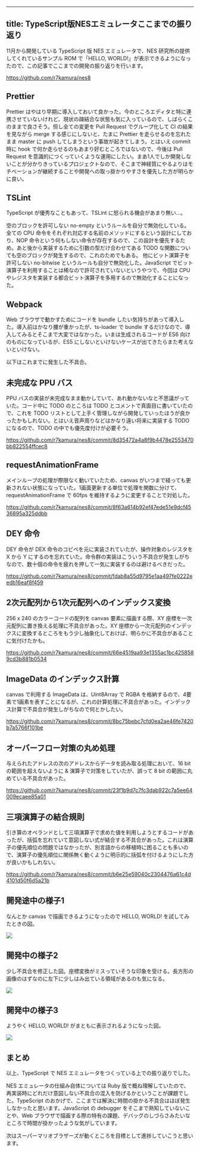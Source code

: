  ---
title: TypeScript版NESエミュレータここまでの振り返り
---

11月から開発している TypeScript 版 NES エミュレータで、NES 研究所の提供してくれているサンプル ROM で「HELLO, WORLD!」が表示できるようになったので、この記事でここまでの開発の振り返りを行います。

https://github.com/r7kamura/nes8

## Prettier

Prettier はやはり早期に導入しておいて良かった。今のところエディタと特に連携させていないけれど、現状の疎結合な状態も気に入っているので、しばらくこのままで良さそう。但し全ての変更を Pull Request でグループ化して CI の結果を見ながら merge する感じにしないと、たまに Prettier を走らせるのを忘れたまま master に push してしまうという事故が起きてしまう。とはいえ commit 時に hook で何か走らせるのもあまり好むところではないので、今後は Pull Request を意識的につくっていくような運用にしたい。まあ1人でしか開発しないことが分かりきっているプロジェクトなので、そこまで神経質にやるよりはモチベーションが継続することや開発への取っ掛かりやすさを優先した方が明らかに良い。

## TSLint

TypeScript が優秀なこともあって、TSLint に怒られる機会があまり無い…。

空のブロックを許可しない no-empty というルールを自分で無効化している。全ての CPU 命令をそれぞれ対応する名前のメソッドにするという設計にしており、NOP 命令という何もしない命令が存在するので、この設計を優先するため。あと後から実装するために引数の型だけ合わせてある TODO な関数についても空のブロックが発生するので、これのためでもある。
他にビット演算子を許可しない no-bitwise というルールも自分で無効化した。JavaScript でビット演算子を利用することは稀なので許可されていないというやつで、今回は CPU やレジスタを実装する都合ビット演算子を多用するので無効化することになった。

## Webpack

Web ブラウザで動かすためにコードを bundle したい気持ちがあって導入した。導入前はかなり腰が重かったが、ts-loader で bundle するだけなので、導入してみるとそこまで大変ではなかった。いまは生成されるコードが ES6 向けのものになっているが、ES5 にしないといけないケースが出てきたらまた考えないといけない。

以下はこれまでに発生した不具合。

## 未完成な PPU バス

PPU バスの実装が未完成なまま動かしていて、あれ動かないなと不思議がっていた。コード中に TODO のところは TODO とコメントで真面目に書いていたので、これを TODO リストとして上手く管理しながら開発していったほうが良かったかもしれない。とはいえ音声周りなどはかなり遠い将来に実装する TODO になるので、TODO の中でも優先度付けが必要そう。

https://github.com/r7kamura/nes8/commit/8d35472a4a8f9b4478e2553470bb822554ffcec8

## requestAnimationFrame

メインループの処理が際限なく動いていたため、canvas がいつまで経っても更新されない状態になっていた。1画面更新する単位で処理を関数に分けて、requestAnimationFrame で 60fps を維持するように変更することで対処した。

https://github.com/r7kamura/nes8/commit/8f63a614b92ef47ede51e9dcf4536895a325ddbb

## DEY 命令

DEY 命令が DEX 命令のコピペを元に実装されていたが、操作対象のレジスタを X から Y にするのを忘れていた。命令群の実装はこういう不具合が発生しがちなので、数十個の命令を疲れを押して一気に実装するのは避けるべきだった。

https://github.com/r7kamura/nes8/commit/fdab8a55d9795e1aa497fe0222eedb16eaf8f459

## 2次元配列から1次元配列へのインデックス変換

256 x 240 のカラーコードの配列を canvas 要素に描画する際、XY 座標を一次元配列に置き換える処理に不具合があった。XY 座標から一次元配列のインデックスに変換するところをもう少し抽象化しておけば、明らかに不具合があることに気付けたかも。

https://github.com/r7kamura/nes8/commit/66e4519aa93e1355ac1bc4258589cd3b881b0534

## ImageData のインデックス計算

canvas で利用する ImageData は、Uint8Array で RGBA を格納するので、4要素で1画素を表すことになるが、これの計算処理に不具合があった。インデックス計算で不具合が発生しがちなので何とかしたい。

https://github.com/r7kamura/nes8/commit/8bc75bebc7cfd0ea2ae46fe7420b7a5766f101be

## オーバーフロー対策の丸め処理

与えられたアドレスの次のアドレスからデータを読み取る処理において、16 bit の範囲を超えないように & 演算子で対策をしていたが、誤って 8 bit の範囲に丸めている不具合があった。

https://github.com/r7kamura/nes8/commit/23f1b9d7c7fc3dab922c7a5ee64009ecaee85a01

## 三項演算子の結合規則

引き算のオペランドとして三項演算子で求めた値を利用しようとするコードがあったが、括弧を忘れていて意図しない式が結合する不具合があった。これは演算子の優先順位の問題ではなかったが、別言語からの移植時に困ることも多いので、演算子の優先順位に関係無く動くように明示的に括弧を付けるようにした方が良いかもしれない。

https://github.com/r7kamura/nes8/commit/b6e25e59040c2304476a61c4d4101d50f6d5a21b

## 開発途中の様子1

なんとか canvas で描画できるようになったので HELLO, WORLD! を試してみたときの図。

![](2018-12-23-nes-emulator-typescript-1.jpg)

## 開発中の様子2

少し不具合を修正した図。座標変換がミスっていそうな印象を受ける。長方形の画像のはずなのに左下に少しはみ出ている領域があるのも気になる。

![](2018-12-23-nes-emulator-typescript-2.jpg)

## 開発中の様子3

ようやく HELLO, WORLD! がまともに表示されるようになった図。

![](2018-12-23-nes-emulator-typescript-3.jpg)

## まとめ

以上、TypeScript で NES エミュレータをつくっている上での振り返りでした。

NES エミュレータの仕組み自体については Ruby 版で概ね理解していたので、再実装時にどれだけ意図しない不具合の混入を防げるかということが課題でした。TypeScript のおかげで、ここまでは解決に時間の掛かる不具合はほぼ発生しなかったと思います。JavaScript の debugger をそこまで熟知していないことや、Web ブラウザで描画する際の特有の課題、デバッグのしづらさみたいなところで時間が掛かったような気がしています。

次はスーパーマリオブラザーズが動くところを目標として進捗していこうと思います。
